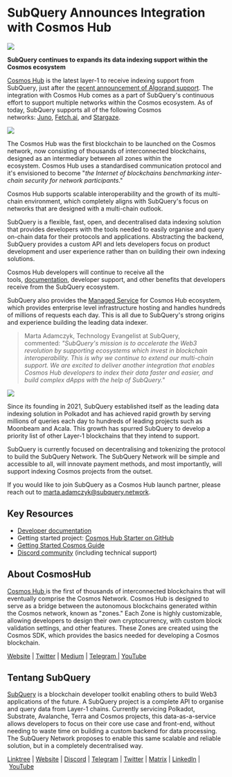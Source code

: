 # SubQuery Announces Integration with Cosmos Hub

![](https://miro.medium.com/max/1400/0*R3wMl60XJdapzP0V)

**SubQuery continues to expands its data indexing support within the Cosmos ecosystem**

[Cosmos Hub](https://hub.cosmos.network/main/hub-overview/overview.html) is the latest layer-1 to receive indexing support from SubQuery, just after the [recent announcement of Algorand support](./20220713-algorand.md). The integration with Cosmos Hub comes as a part of SubQuery's continuous effort to support multiple networks within the Cosmos ecosystem. As of today, SubQuery supports all of the following Cosmos networks: [Juno](./20220609-juno-cosmos.md), [Fetch.ai](./20220719-fetch.md), and [Stargaze](./20220726-stargaze.md).

![](https://miro.medium.com/max/1400/0*o4FLEPocjLv3n8UM)

The Cosmos Hub was the first blockchain to be launched on the Cosmos network, now consisting of thousands of interconnected blockchains, designed as an intermediary between all zones within the ecosystem. Cosmos Hub uses a standardised communication protocol and it's envisioned to become "_the Internet of blockchains benchmarking inter-chain security for network participants_."

Cosmos Hub supports scalable interoperability and the growth of its multi-chain environment, which completely aligns with SubQuery's focus on networks that are designed with a multi-chain outlook.

SubQuery is a flexible, fast, open, and decentralised data indexing solution that provides developers with the tools needed to easily organise and query on-chain data for their protocols and applications. Abstracting the backend, SubQuery provides a custom API and lets developers focus on product development and user experience rather than on building their own indexing solutions.

Cosmos Hub developers will continue to receive all the tools, [documentation](https://academy.subquery.network/), developer support, and other benefits that developers receive from the SubQuery ecosystem.

SubQuery also provides the [Managed Service](https://subquery.network/managedservices) for Cosmos Hub ecosystem, which provides enterprise level infrastructure hosting and handles hundreds of millions of requests each day. This is all due to SubQuery's strong origins and experience building the leading data indexer.

> Marta Adamczyk, Technology Evangelist at SubQuery, commented: *"SubQuery's mission is to accelerate the Web3 revolution by supporting ecosystems which invest in blockchain interoperability. This is why we continue to extend our multi-chain support. We are excited to deliver another integration that enables Cosmos Hub developers to index their data faster and easier, and build complex dApps with the help of SubQuery."*

![](https://miro.medium.com/max/1400/0*AlyZutdc7L0Ywgku)

Since its founding in 2021, SubQuery established itself as the leading data indexing solution in Polkadot and has achieved rapid growth by serving millions of queries each day to hundreds of leading projects such as Moonbeam and Acala. This growth has spurred SubQuery to develop a priority list of other Layer-1 blockchains that they intend to support.

SubQuery is currently focused on decentralising and tokenizing the protocol to build the SubQuery Network. The SubQuery Network will be simple and accessible to all, will innovate payment methods, and most importantly, will support indexing Cosmos projects from the outset.

If you would like to join SubQuery as a Cosmos Hub launch partner, please reach out to marta.adamczyk@subquery.network.

## Key Resources

- [Developer documentation](https://academy.subquery.network/)
- Getting started project: [Cosmos Hub Starter on GitHub](https://github.com/subquery/cosmos-subql-starter/tree/cosmoshub-4)
- [Getting Started Cosmos Guide](https://academy.subquery.network/quickstart/quickstart_chains/cosmos.html)
- [Discord community](https://discord.com/invite/subquery) (including technical support)

## About CosmosHub

[Cosmos Hub ](https://hub.cosmos.network/main/hub-overview/overview.html)is the first of thousands of interconnected blockchains that will eventually comprise the Cosmos Network. Cosmos Hub is designed to serve as a bridge between the autonomous blockchains generated within the Cosmos network, known as "zones." Each Zone is highly customizable, allowing developers to design their own cryptocurrency, with custom block validation settings, and other features. These Zones are created using the Cosmos SDK, which provides the basics needed for developing a Cosmos blockchain.

[Website](https://hub.cosmos.network/main/hub-overview/overview.html) | [Twitter](https://twitter.com/cosmos) | [Medium](https://blog.cosmos.network/) | [Telegram ](https://t.me/cosmosproject)| [YouTube](https://www.youtube.com/c/CosmosProject)

## Tentang SubQuery

[SubQuery](https://subquery.network/) is a blockchain developer toolkit enabling others to build Web3 applications of the future. A SubQuery project is a complete API to organise and query data from Layer-1 chains. Currently servicing Polkadot, Substrate, Avalanche, Terra and Cosmos projects, this data-as-a-service allows developers to focus on their core use case and front-end, without needing to waste time on building a custom backend for data processing. The SubQuery Network proposes to enable this same scalable and reliable solution, but in a completely decentralised way.

​​[Linktree](https://linktr.ee/subquerynetwork) | [Website](https://subquery.network/) | [Discord](https://discord.com/invite/78zg8aBSMG) | [Telegram](https://t.me/subquerynetwork) | [Twitter](https://twitter.com/subquerynetwork) | [Matrix](https://matrix.to/#/#subquery:matrix.org) | [LinkedIn](https://www.linkedin.com/company/subquery) | [YouTube](https://www.youtube.com/channel/UCi1a6NUUjegcLHDFLr7CqLw)
